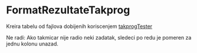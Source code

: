 # FormatRezultateTakprog
Kreira tabelu od fajlova dobijenih koriscenjem [takprogTester](https://github.com/luq-0/takprogTester)

Ne radi:
Ako takmicar nije radio neki zadatak, sledeci po redu je pomeren za jednu kolonu unazad.

